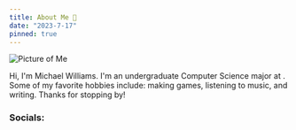 ```yaml
---
title: About Me 👋
date: "2023-7-17"
pinned: true
---
```


<script>
    import Link from './link.svelte'
</script>

![Picture of Me](mesnow.png)

Hi, I'm Michael Williams. I'm an undergraduate Computer Science major at <Link title="Seattle University" url="https://www.seattleu.edu/" />. Some of my favorite hobbies include: making games, listening to music, and writing. Thanks for stopping by!

### Socials:
<Link title="YouTube" url="https://youtube.com/@codingwithsphere" icon="tabler:brand-youtube" />
<Link title="Github" url="https://Github.com/m1chaelwilliams" icon="tabler:brand-github" />
